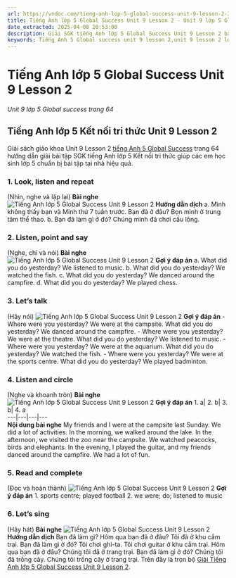 ```yaml
---
url: https://vndoc.com/tieng-anh-lop-5-global-success-unit-9-lesson-2-320749
title: Tiếng Anh lớp 5 Global Success Unit 9 Lesson 2 - Unit 9 lớp 5 Global success trang 64 - VnDoc.com
date_extracted: 2025-04-08 20:53:00
description: Giải SGK tiếng Anh lớp 5 Global Success Unit 9 Lesson 2 bao gồm đáp án các phần bài tập trang 64 giúp các em chuẩn bị bài hiệu quả.
keywords: Tiếng Anh 5 Global success unit 9 lesson 2,unit 9 lesson 2 lớp 5,unit 9 lesson 2 lớp 5 Global success,tiếng anh lớp 5 unit 9 lesson 2,tiếng anh lớp 5 global success unit 9 lesson 2,unit 9 lesson 2 tiếng anh 5 global success,unit 9 lesson 2 lớp 5 Global success trang 64,tiếng anh 5 unit 9 lesson 2,Tiếng Anh 5 unit 9 lesson 2 Global Success,tiếng Anh lớp 5 kết nối unit 9 lesson 2
---
```


# Tiếng Anh lớp 5 Global Success Unit 9 Lesson 2
 _Unit 9 lớp 5 Global success trang 64_
## Tiếng Anh lớp 5 Kết nối tri thức Unit 9 Lesson 2
Giải sách giáo khoa Unit 9 Lesson 2 [tiếng Anh 5 Global Success](<https://vndoc.com/tieng-anh-lop-5-global-success>) trang 64 hướng dẫn giải bài tập SGK tiếng Anh lớp 5 Kết nối tri thức giúp các em học sinh lớp 5 chuẩn bị bài tập tại nhà hiệu quả.
### 1\. Look, listen and repeat
\(Nhìn, nghe và lặp lại\)
**Bài nghe**
![Tiếng Anh lớp 5 Global Success Unit 9 Lesson 2](https://i.vdoc.vn/data/image/2024/05/24/tieng-anh-lop-5-global-success-unit-9-lesson-2-1.png)
**Hưỡng dẫn dịch**
a.
Mình không thấy bạn và Minh thứ 7 tuần trước. Bạn đã ở đâu?
Bọn mình ở trung tâm thể thao.
b.
Bạn đã làm gì ở đó?
Chúng mình đã chơi cầu lông.
### 2\. Listen, point and say
\(Nghe, chỉ và nói\)
**Bài nghe**
![Tiếng Anh lớp 5 Global Success Unit 9 Lesson 2](https://i.vdoc.vn/data/image/2024/05/24/tieng-anh-lop-5-global-success-unit-9-lesson-2-2.png)
**Gợi ý đáp án**
a. What did you do yesterday?
We listened to music.
b. What did you do yesterday?
We watched the fish.
c. What did you do yesterday?
We danced around the campfire.
d. What did you do yesterday?
We played chess.
### 3\. Let’s talk
\(Hãy nói\)
![Tiếng Anh lớp 5 Global Success Unit 9 Lesson 2](https://i.vdoc.vn/data/image/2024/05/24/tieng-anh-lop-5-global-success-unit-9-lesson-2-3.png)
**Gợi ý đáp án**
\- Where were you yesterday?
We were at the campsite.
What did you do yesterday?
We danced around the campfire.
\- Where were you yesterday?
We were at the theatre.
What did you do yesterday?
We listened to music.
\- Where were you yesterday?
We were at the aquarium.
What did you do yesterday?
We watched the fish.
\- Where were you yesterday?
We were at the sports centre.
What did you do yesterday?
We played badminton.
### 4\. Listen and circle
\(Nghe và khoanh tròn\)
**Bài nghe**
![Tiếng Anh lớp 5 Global Success Unit 9 Lesson 2](https://i.vdoc.vn/data/image/2024/05/24/tieng-anh-lop-5-global-success-unit-9-lesson-2-4.png)
**Gợi ý đáp án**
1\. a| 2\. b| 3\. b| 4\. a  
---|---|---|---  
**Nội dung bài nghe**
My friends and I were at the campsite last Sunday. We did a lot of activities. In the morning, we walked around the lake. In the afternoon, we visited the zoo near the campsite. We watched peacocks, birds and elephants. In the evening, I played the guitar, and my friends danced around the campfire. We had a lot of fun.
### 5\. Read and complete
\(Đọc và hoàn thành\)
![Tiếng Anh lớp 5 Global Success Unit 9 Lesson 2](https://i.vdoc.vn/data/image/2024/05/24/tieng-anh-lop-5-global-success-unit-9-lesson-2-5.png)
**Gợi ý đáp án**
1\. sports centre; played football
2\. we were; do; listened to music
### 6\. Let’s sing
\(Hãy hát\)
**Bài nghe**
![Tiếng Anh lớp 5 Global Success Unit 9 Lesson 2](https://i.vdoc.vn/data/image/2024/05/24/tieng-anh-lop-5-global-success-unit-9-lesson-2-6.png)
**Hướng dẫn dịch**
Bạn đã làm gì?
Hôm qua bạn đã ở đâu?
Tôi đã ở khu cắm trại.
Bạn đã làm gì ở đó?
Tôi chơi ghi-ta.
Tôi chơi guitar ở khu cắm trại.
Hôm qua bạn đã ở đâu?
Chúng tôi đã ở trang trại.
Bạn đã làm gì ở đó?
Chúng tôi đã trồng cây.
Chúng tôi trồng cây ở trang trại.
Trên đây là trọn bộ [Giải Tiếng Anh lớp 5 Global Success Unit 9 Lesson 2](<https://vndoc.com/tieng-anh-lop-5-global-success-unit-9-lesson-2-320749>).
